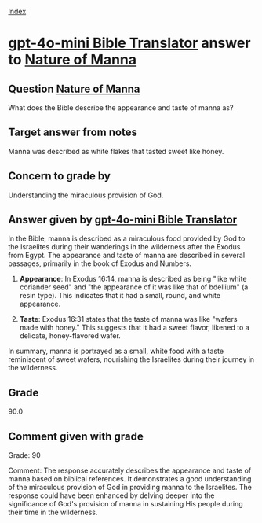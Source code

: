 
[Index](../../index.md)
# [gpt-4o-mini Bible Translator](../../answering_models/gpt-4o-mini_Bible_Translator.md) answer to [Nature of Manna](../../questions/Nature_of_Manna.md)

## Question [Nature of Manna](../../questions/Nature_of_Manna.md)
What does the Bible describe the appearance and taste of manna as?

## Target answer from notes
Manna was described as white flakes that tasted sweet like honey.

## Concern to grade by
Understanding the miraculous provision of God.

## Answer given by [gpt-4o-mini Bible Translator](../../answering_models/gpt-4o-mini_Bible_Translator.md)
In the Bible, manna is described as a miraculous food provided by God to the Israelites during their wanderings in the wilderness after the Exodus from Egypt. The appearance and taste of manna are described in several passages, primarily in the book of Exodus and Numbers.

1. **Appearance**: In Exodus 16:14, manna is described as being "like white coriander seed" and "the appearance of it was like that of bdellium" (a resin type). This indicates that it had a small, round, and white appearance.

2. **Taste**: Exodus 16:31 states that the taste of manna was like "wafers made with honey." This suggests that it had a sweet flavor, likened to a delicate, honey-flavored wafer.

In summary, manna is portrayed as a small, white food with a taste reminiscent of sweet wafers, nourishing the Israelites during their journey in the wilderness.

## Grade
90.0

## Comment given with grade
Grade: 90

Comment: The response accurately describes the appearance and taste of manna based on biblical references. It demonstrates a good understanding of the miraculous provision of God in providing manna to the Israelites. The response could have been enhanced by delving deeper into the significance of God's provision of manna in sustaining His people during their time in the wilderness.
